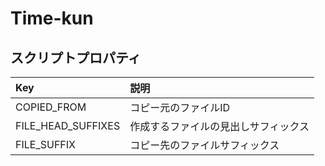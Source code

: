 # Time-kun

## スクリプトプロパティ

| Key | 説明 |
|:----|:----|
| COPIED_FROM | コピー元のファイルID |
| FILE_HEAD_SUFFIXES | 作成するファイルの見出しサフィックス |
| FILE_SUFFIX | コピー先のファイルサフィックス |
